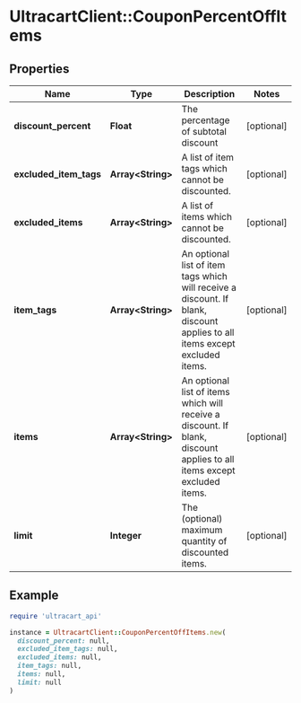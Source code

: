 # UltracartClient::CouponPercentOffItems

## Properties

| Name | Type | Description | Notes |
| ---- | ---- | ----------- | ----- |
| **discount_percent** | **Float** | The percentage of subtotal discount | [optional] |
| **excluded_item_tags** | **Array&lt;String&gt;** | A list of item tags which cannot be discounted. | [optional] |
| **excluded_items** | **Array&lt;String&gt;** | A list of items which cannot be discounted. | [optional] |
| **item_tags** | **Array&lt;String&gt;** | An optional list of item tags which will receive a discount.  If blank, discount applies to all items except excluded items. | [optional] |
| **items** | **Array&lt;String&gt;** | An optional list of items which will receive a discount.  If blank, discount applies to all items except excluded items. | [optional] |
| **limit** | **Integer** | The (optional) maximum quantity of discounted items. | [optional] |

## Example

```ruby
require 'ultracart_api'

instance = UltracartClient::CouponPercentOffItems.new(
  discount_percent: null,
  excluded_item_tags: null,
  excluded_items: null,
  item_tags: null,
  items: null,
  limit: null
)
```

